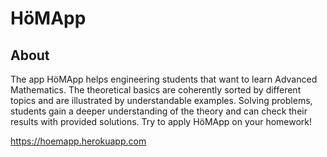 # HöMApp

## About

The app HöMApp helps engineering students that want to learn Advanced Mathematics. The theoretical basics are coherently sorted by different topics and are illustrated by understandable examples. Solving problems, students gain a deeper understanding of the theory and can check their results with provided solutions. Try to apply HöMApp on your homework! 

<https://hoemapp.herokuapp.com>